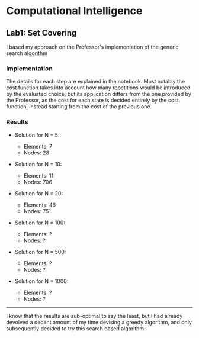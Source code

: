 # Computational Intelligence
## Lab1: Set Covering

I based my approach on the Professor's implementation of the generic search algorithm

### Implementation
The details for each step are explained in the notebook. Most notably the cost function takes into account how many repetitions would be introduced by the evaluated choice, but its application differs from the one provided by the Professor, as the cost for each state is decided entirely by the cost function, instead starting from the cost of the previous one.

### Results
- Solution for N = 5:
    - Elements: 7
    - Nodes: 28

- Solution for N = 10:
    - Elements: 11
    - Nodes: 706

- Solution for N = 20:
    - Elements: 46
    - Nodes: 751

- Solution for N = 100:
    - Elements: ?
    - Nodes: ?

- Solution for N = 500:
    - Elements: ?
    - Nodes: ?

- Solution for N = 1000:
    - Elements: ?
    - Nodes: ?

---
I know that the results are sub-optimal to say the least, but I had already devolved a decent amount of my time devising a greedy algorithm, and only subsequently decided to try this search based algorithm.